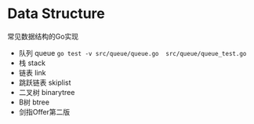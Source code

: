 # Data Structure 
常见数据结构的Go实现
 
- 队列 queue `go test -v src/queue/queue.go  src/queue/queue_test.go`
- 栈 stack
- 链表 link
- 跳跃链表 skiplist 
- 二叉树 binarytree
- B树  btree
- 剑指Offer第二版